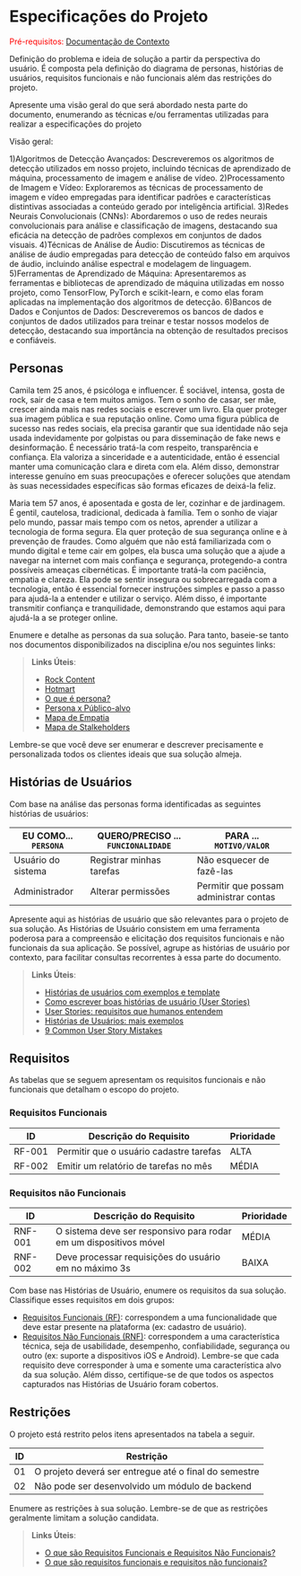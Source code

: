 # Especificações do Projeto

<span style="color:red">Pré-requisitos: <a href="1-Documentação de Contexto.md"> Documentação de Contexto</a></span>

Definição do problema e ideia de solução a partir da perspectiva do usuário. É composta pela definição do  diagrama de personas, histórias de usuários, requisitos funcionais e não funcionais além das restrições do projeto.

Apresente uma visão geral do que será abordado nesta parte do documento, enumerando as técnicas e/ou ferramentas utilizadas para realizar a especificações do projeto

Visão geral:

1)Algoritmos de Detecção Avançados: Descreveremos os algoritmos de detecção utilizados em nosso projeto, incluindo técnicas de aprendizado de máquina, processamento de imagem e análise de vídeo.
2)Processamento de Imagem e Vídeo: Exploraremos as técnicas de processamento de imagem e vídeo empregadas para identificar padrões e características distintivas associadas a conteúdo gerado por inteligência artificial.
3)Redes Neurais Convolucionais (CNNs): Abordaremos o uso de redes neurais convolucionais para análise e classificação de imagens, destacando sua eficácia na detecção de padrões complexos em conjuntos de dados visuais.
4)Técnicas de Análise de Áudio: Discutiremos as técnicas de análise de áudio empregadas para detecção de conteúdo falso em arquivos de áudio, incluindo análise espectral e modelagem de linguagem.
5)Ferramentas de Aprendizado de Máquina: Apresentaremos as ferramentas e bibliotecas de aprendizado de máquina utilizadas em nosso projeto, como TensorFlow, PyTorch e scikit-learn, e como elas foram aplicadas na implementação dos algoritmos de detecção.
6)Bancos de Dados e Conjuntos de Dados: Descreveremos os bancos de dados e conjuntos de dados utilizados para treinar e testar nossos modelos de detecção, destacando sua importância na obtenção de resultados precisos e confiáveis.

## Personas

Camila tem 25 anos, é psicóloga e influencer. É sociável, intensa, gosta de rock, sair de casa e tem muitos amigos. Tem o sonho de casar, ser mãe, crescer ainda mais nas redes sociais e escrever um livro. Ela quer proteger sua imagem pública e sua reputação online. Como uma figura pública de sucesso nas redes sociais, ela precisa garantir que sua identidade não seja usada indevidamente por golpistas ou para disseminação de fake news e desinformação. É necessário tratá-la com respeito, transparência e confiança. Ela valoriza a sinceridade e a autenticidade, então é essencial manter uma comunicação clara e direta com ela. Além disso, demonstrar interesse genuíno em suas preocupações e oferecer soluções que atendam às suas necessidades específicas são formas eficazes de deixá-la feliz.

Maria tem 57 anos, é aposentada e gosta de ler, cozinhar e de jardinagem. É gentil, cautelosa, tradicional, dedicada à família. Tem o sonho de viajar pelo mundo, passar mais tempo com os netos, aprender a utilizar a tecnologia de forma segura. Ela quer proteção de sua segurança online e à prevenção de fraudes. Como alguém que não está familiarizada com o mundo digital e teme cair em golpes, ela busca uma solução que a ajude a navegar na internet com mais confiança e segurança, protegendo-a contra possíveis ameaças cibernéticas. É importante tratá-la com paciência, empatia e clareza. Ela pode se sentir insegura ou sobrecarregada com a tecnologia, então é essencial fornecer instruções simples e passo a passo para ajudá-la a entender e utilizar o serviço. Além disso, é importante transmitir confiança e tranquilidade, demonstrando que estamos aqui para ajudá-la a se proteger online.


Enumere e detalhe as personas da sua solução. Para tanto, baseie-se tanto nos documentos disponibilizados na disciplina e/ou nos seguintes links:

> **Links Úteis**:
> - [Rock Content](https://rockcontent.com/blog/personas/)
> - [Hotmart](https://blog.hotmart.com/pt-br/como-criar-persona-negocio/)
> - [O que é persona?](https://resultadosdigitais.com.br/blog/persona-o-que-e/)
> - [Persona x Público-alvo](https://flammo.com.br/blog/persona-e-publico-alvo-qual-a-diferenca/)
> - [Mapa de Empatia](https://resultadosdigitais.com.br/blog/mapa-da-empatia/)
> - [Mapa de Stalkeholders](https://www.racecomunicacao.com.br/blog/como-fazer-o-mapeamento-de-stakeholders/)
>
Lembre-se que você deve ser enumerar e descrever precisamente e personalizada todos os clientes ideais que sua solução almeja.

## Histórias de Usuários

Com base na análise das personas forma identificadas as seguintes histórias de usuários:

|EU COMO... `PERSONA`| QUERO/PRECISO ... `FUNCIONALIDADE` |PARA ... `MOTIVO/VALOR`                 |
|--------------------|------------------------------------|----------------------------------------|
|Usuário do sistema  | Registrar minhas tarefas           | Não esquecer de fazê-las               |
|Administrador       | Alterar permissões                 | Permitir que possam administrar contas |

Apresente aqui as histórias de usuário que são relevantes para o projeto de sua solução. As Histórias de Usuário consistem em uma ferramenta poderosa para a compreensão e elicitação dos requisitos funcionais e não funcionais da sua aplicação. Se possível, agrupe as histórias de usuário por contexto, para facilitar consultas recorrentes à essa parte do documento.

> **Links Úteis**:
> - [Histórias de usuários com exemplos e template](https://www.atlassian.com/br/agile/project-management/user-stories)
> - [Como escrever boas histórias de usuário (User Stories)](https://medium.com/vertice/como-escrever-boas-users-stories-hist%C3%B3rias-de-usu%C3%A1rios-b29c75043fac)
> - [User Stories: requisitos que humanos entendem](https://www.luiztools.com.br/post/user-stories-descricao-de-requisitos-que-humanos-entendem/)
> - [Histórias de Usuários: mais exemplos](https://www.reqview.com/doc/user-stories-example.html)
> - [9 Common User Story Mistakes](https://airfocus.com/blog/user-story-mistakes/)

## Requisitos

As tabelas que se seguem apresentam os requisitos funcionais e não funcionais que detalham o escopo do projeto.

### Requisitos Funcionais

|ID    | Descrição do Requisito  | Prioridade |
|------|-----------------------------------------|----|
|RF-001| Permitir que o usuário cadastre tarefas | ALTA | 
|RF-002| Emitir um relatório de tarefas no mês   | MÉDIA |


### Requisitos não Funcionais

|ID     | Descrição do Requisito  |Prioridade |
|-------|-------------------------|----|
|RNF-001| O sistema deve ser responsivo para rodar em um dispositivos móvel | MÉDIA | 
|RNF-002| Deve processar requisições do usuário em no máximo 3s |  BAIXA | 

Com base nas Histórias de Usuário, enumere os requisitos da sua solução. Classifique esses requisitos em dois grupos:

- [Requisitos Funcionais
 (RF)](https://pt.wikipedia.org/wiki/Requisito_funcional):
 correspondem a uma funcionalidade que deve estar presente na
  plataforma (ex: cadastro de usuário).
- [Requisitos Não Funcionais
  (RNF)](https://pt.wikipedia.org/wiki/Requisito_n%C3%A3o_funcional):
  correspondem a uma característica técnica, seja de usabilidade,
  desempenho, confiabilidade, segurança ou outro (ex: suporte a
  dispositivos iOS e Android).
Lembre-se que cada requisito deve corresponder à uma e somente uma
característica alvo da sua solução. Além disso, certifique-se de que
todos os aspectos capturados nas Histórias de Usuário foram cobertos.

## Restrições

O projeto está restrito pelos itens apresentados na tabela a seguir.

|ID| Restrição                                             |
|--|-------------------------------------------------------|
|01| O projeto deverá ser entregue até o final do semestre |
|02| Não pode ser desenvolvido um módulo de backend        |


Enumere as restrições à sua solução. Lembre-se de que as restrições geralmente limitam a solução candidata.

> **Links Úteis**:
> - [O que são Requisitos Funcionais e Requisitos Não Funcionais?](https://codificar.com.br/requisitos-funcionais-nao-funcionais/)
> - [O que são requisitos funcionais e requisitos não funcionais?](https://analisederequisitos.com.br/requisitos-funcionais-e-requisitos-nao-funcionais-o-que-sao/)
